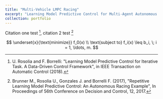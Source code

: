 ```yaml
---
title: "Multi-Vehicle LMPC Racing"
excerpt: "Learning Model Predictive Control for Multi-Agent Autonomous Racing <br/><img src='/images/LMPC_fpic.jpg'>"
collection: portfolio
---
```



Citation one test [^fn1], citation 2 test [^fn2]

$$  
\underset{x}{\text{minimize}} f_0(x) \\
\text{subject to}
 f_i(x) \leq b_i, \; i = 1, \ldots, m. $$

[^fn1]: U. Rosolia and F. Borrelli: "Learning Model Predictive Control for Iterative Task. A Data-Driven Control Framework", in IEEE Transaction on Automatic Control (2018).

[^fn2]: Brunner M., Rosolia U., Gonzales J. and Borrelli F. (2017), "Repetitive Learning Model Predictive Control: An Autonomous Racing Example", In Proceedings of 56th Conference on Decision and Control, 12, 2017.